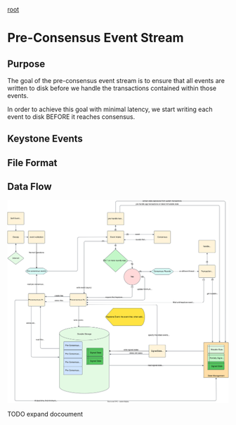 [root](../platformWiki.md)

# Pre-Consensus Event Stream

## Purpose

The goal of the pre-consensus event stream is to ensure that all events are written to disk before we 
handle the transactions contained within those events.

In order to achieve this goal with minimal latency, we start writing each event to disk BEFORE it reaches consensus.

## Keystone Events

## File Format

## Data Flow

![](./preConsensusEventStream.svg)

TODO expand docoument